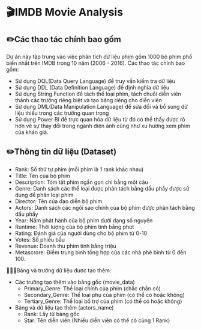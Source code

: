 # 🎬IMDB Movie Analysis

## ✏️Các thao tác chính bao gồm
Dự án này tập trung vào việc phân tích dữ liệu phim gồm 1000 bộ phim phổ biến nhất trên IMDB trong 10 năm (2006 - 2016). Các thao tác chính bao gồm:
- Sử dụng DQL(Data Query Language) để truy vấn kiểm tra dữ liệu
- Sử dụng DDL (Data Definition Language) để định nghĩa dữ liệu
- Sử dụng String Function để tách thể loại phim, tách chuỗi diễn viên thành các trường riêng biệt và tạo bảng riêng cho diễn viên
- Sử dụng DML(Data Manipulation Language) để sửa đổi và bổ sung dữ liệu thiếu trong các trường quan trọng
- Sử dụng Power BI để trực quan hóa dữ liệu từ đó có thể thấy được rõ hơn về sự thay đổi trong ngành điện ảnh cũng như xu hướng xem phim của khán giả.

## ✏️Thông tin dữ liệu (Dataset)
- Rank: Số thứ tự phim (mỗi phim là 1 rank khác nhau)
- Title: Tên của bộ phim
- Description: Tóm tắt phim ngắn gọn chỉ bằng một câu
- Genre: Danh sách các thể loại được phân tách bằng dấu phẩy được sử dụng để phân loại phim
- Director: Tên của đạo diễn bộ phim
- Actors: Danh sách các ngôi sao chính của bộ phim được phân tách bằng dấu phẩy
- Year: Năm phát hành của bộ phim dưới dạng số nguyên
- Runtime: Thời lượng của bộ phim tính bằng phút 
- Rating: Đánh giá của người dùng cho bộ phim từ 0-10 
- Votes: Số phiếu bầu 
- Revenue: Doanh thu phim tính bằng triệu
- Metascrore: Điểm trung bình tổng hợp của các nhà phê bình từ 0 đến 100.

🔗🔗🔗Bảng và trường dữ liệu được tạo thêm:
- Các trường tạo thêm vào bảng gốc (movie_data)
  - Primary_Genre: Thể loại chính của phim (chắc chắn có)
  - Secondary_Genre: Thể loại phụ của phim (có thể có hoặc không)
  - Tertiary_Genre: Thể loại bổ trợ của phim (có thể có hoặc không)
- Bảng và dữ liệu tạo thêm (actors_name)
  - Rank: Lấy từ bảng gốc
  - Star: Tên diễn viên (Nhiều diễn viên có thể có cùng 1 Rank)
